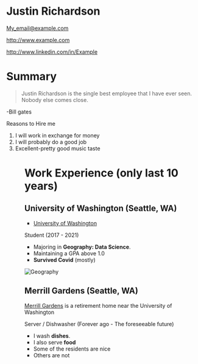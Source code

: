 # Justin Richardson

My_email@example.com

http://www.example.com

http://www.linkedin.com/in/Example

# Summary

> Justin Richardson is the single best employee that I have ever seen. Nobody else comes close.

-Bill gates

Reasons to Hire me
<ol>
  
<li>I will work in exchange for money</li>
<li>I will probably do a good job</li>
<li>Excellent-pretty good music taste</li>
<ol>


# Work Experience (only last 10 years)

## University of Washington (Seattle, WA)

* [University of Washington][]


Student (2017 - 2021)

- Majoring in **Geography: Data Science**.
- Maintaining a GPA above 1.0
- **Survived Covid** (mostly)

![Geography](https://invention-j.walsall.sch.uk/file/ms_website/w43/file/2019/01/24/geography_website_1.png)

## Merrill Gardens (Seattle, WA)
[Merrill Gardens][] is a retirement home near the University of Washington

Server / Dishwasher
(Forever ago - The foreseeable future)

- I wash **dishes**.
- I also serve **food**
- Some of the residents are nice
- Others are not


[University of Washington]: http://www.washington.edu/
[Merrill Gardens]: https://www.merrillgardens.com/
